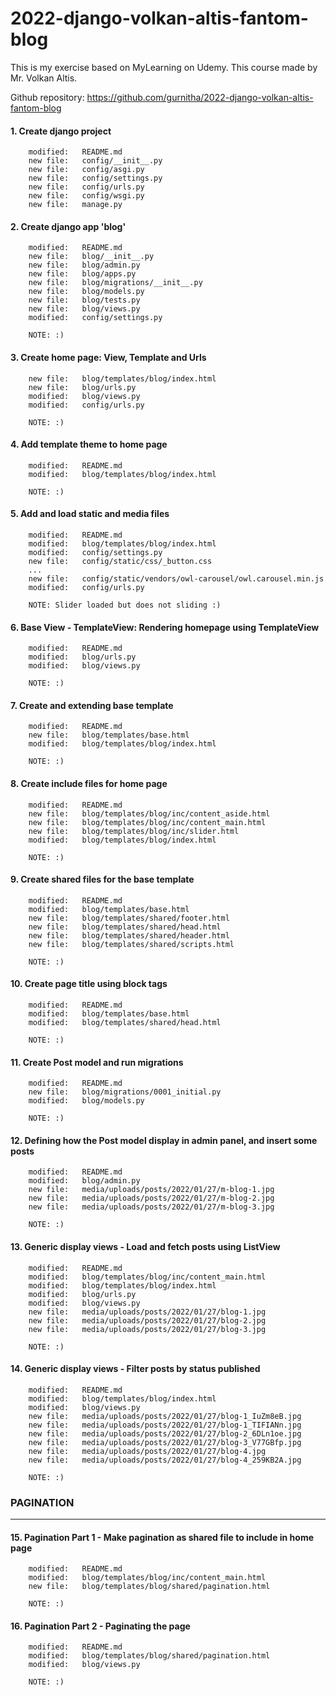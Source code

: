 # 2022-django-volkan-altis-fantom-blog
This is my exercise based on MyLearning on Udemy. This course made by Mr. Volkan Altis.

Github repository: https://github.com/gurnitha/2022-django-volkan-altis-fantom-blog


#### 1. Create django project

        modified:   README.md
        new file:   config/__init__.py
        new file:   config/asgi.py
        new file:   config/settings.py
        new file:   config/urls.py
        new file:   config/wsgi.py
        new file:   manage.py


#### 2. Create django app 'blog'

        modified:   README.md
        new file:   blog/__init__.py
        new file:   blog/admin.py
        new file:   blog/apps.py
        new file:   blog/migrations/__init__.py
        new file:   blog/models.py
        new file:   blog/tests.py
        new file:   blog/views.py
        modified:   config/settings.py

        NOTE: :)


#### 3. Create home page: View, Template and Urls

        new file:   blog/templates/blog/index.html
        new file:   blog/urls.py
        modified:   blog/views.py
        modified:   config/urls.py

        NOTE: :)


#### 4. Add template theme to home page

        modified:   README.md
        modified:   blog/templates/blog/index.html

        NOTE: :)


#### 5. Add and load static and media files

        modified:   README.md
        modified:   blog/templates/blog/index.html
        modified:   config/settings.py
        new file:   config/static/css/_button.css
        ...
        new file:   config/static/vendors/owl-carousel/owl.carousel.min.js
        modified:   config/urls.py

        NOTE: Slider loaded but does not sliding :)


#### 6. Base View - TemplateView: Rendering homepage using TemplateView

        modified:   README.md
        modified:   blog/urls.py
        modified:   blog/views.py

        NOTE: :)


#### 7. Create and extending base template

        modified:   README.md
        new file:   blog/templates/base.html
        modified:   blog/templates/blog/index.html       

        NOTE: :)


#### 8. Create include files for home page      

        modified:   README.md
        new file:   blog/templates/blog/inc/content_aside.html
        new file:   blog/templates/blog/inc/content_main.html
        new file:   blog/templates/blog/inc/slider.html
        modified:   blog/templates/blog/index.html
        
        NOTE: :)


#### 9. Create shared files for the base template

        modified:   README.md
        modified:   blog/templates/base.html
        new file:   blog/templates/shared/footer.html
        new file:   blog/templates/shared/head.html
        new file:   blog/templates/shared/header.html
        new file:   blog/templates/shared/scripts.html
        
        NOTE: :)


#### 10. Create page title using block tags

        modified:   README.md
        modified:   blog/templates/base.html
        modified:   blog/templates/shared/head.html
        
        NOTE: :)


#### 11. Create Post model and run migrations

        modified:   README.md
        new file:   blog/migrations/0001_initial.py
        modified:   blog/models.py
        
        NOTE: :)


#### 12. Defining how the Post model display in admin panel, and insert some posts

        modified:   README.md
        modified:   blog/admin.py
        new file:   media/uploads/posts/2022/01/27/m-blog-1.jpg
        new file:   media/uploads/posts/2022/01/27/m-blog-2.jpg
        new file:   media/uploads/posts/2022/01/27/m-blog-3.jpg
        
        NOTE: :)


#### 13. Generic display views - Load and fetch posts using ListView

        modified:   README.md
        modified:   blog/templates/blog/inc/content_main.html
        modified:   blog/templates/blog/index.html
        modified:   blog/urls.py
        modified:   blog/views.py
        new file:   media/uploads/posts/2022/01/27/blog-1.jpg
        new file:   media/uploads/posts/2022/01/27/blog-2.jpg
        new file:   media/uploads/posts/2022/01/27/blog-3.jpg
        
        NOTE: :)


#### 14. Generic display views - Filter posts by status published

        modified:   README.md
        modified:   blog/templates/blog/index.html
        modified:   blog/views.py
        new file:   media/uploads/posts/2022/01/27/blog-1_IuZm8eB.jpg
        new file:   media/uploads/posts/2022/01/27/blog-1_TIFIANn.jpg
        new file:   media/uploads/posts/2022/01/27/blog-2_6DLn1oe.jpg
        new file:   media/uploads/posts/2022/01/27/blog-3_V77GBfp.jpg
        new file:   media/uploads/posts/2022/01/27/blog-4.jpg
        new file:   media/uploads/posts/2022/01/27/blog-4_259KB2A.jpg
        
        NOTE: :)



### PAGINATION
--------------


#### 15. Pagination Part 1 - Make pagination as shared file to include in home page

        modified:   README.md
        modified:   blog/templates/blog/inc/content_main.html
        new file:   blog/templates/blog/shared/pagination.html      
        
        NOTE: :)


#### 16. Pagination Part 2 - Paginating the page

        modified:   README.md
        modified:   blog/templates/blog/shared/pagination.html
        modified:   blog/views.py
        
        NOTE: :)
